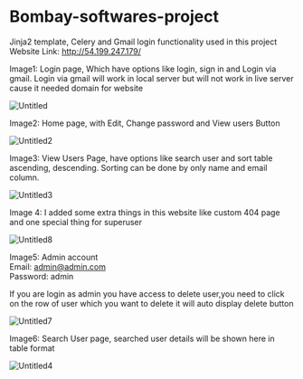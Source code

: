 # Bombay-softwares-project
Jinja2 template, Celery and Gmail login functionality used in this project <br>
Website Link: http://54.199.247.179/

Image1:
Login page, Which have options like login, sign in and Login via gmail.
Login via gmail will work in local server but will not work in live server cause it needed domain for website

![Untitled](https://user-images.githubusercontent.com/90356288/211230189-d6ac4d60-b833-4ce2-b930-74cd1dbfc63e.png)

Image2:
Home page, 
with Edit, Change password and View users Button

![Untitled2](https://user-images.githubusercontent.com/90356288/211230178-d2417196-f999-4421-adad-a9cb527a4f00.png)

Image3:
View Users Page, have options like search user and sort table ascending, descending. Sorting can be done by only name and email column.

![Untitled3](https://user-images.githubusercontent.com/90356288/211230180-f580f8e8-653f-44ad-b9e0-253480eedfec.png)


Image 4:
I added some extra things in this website like custom 404 page and one special thing for superuser

![Untitled8](https://user-images.githubusercontent.com/90356288/211230185-ba28151f-7ee1-4c11-9ab4-2da3e8e95663.png)

Image5:
Admin account <br>
Email: admin@admin.com <br>
Password: admin

If you are login as admin you have access to delete user,you need to click on the row of user which you want to delete it will auto display delete button 

![Untitled7](https://user-images.githubusercontent.com/90356288/211230188-b6d9ad96-5ace-4ebb-887a-0330580262d2.png)

Image6: 
Search User page, searched user details will be shown here in table format

![Untitled4](https://user-images.githubusercontent.com/90356288/211230182-c280992a-e462-4ffa-bfdc-46e1add233b5.png)
